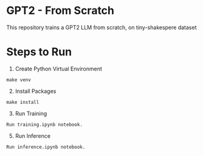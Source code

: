 # GPT2 - From Scratch
This repository trains a GPT2 LLM from scratch, on tiny-shakespere dataset

# Steps to Run
1. Create Python Virtual Environment
```shell
make venv
```

2. Install Packages
```shell
make install
```

3. Run Training
```shell
Run training.ipynb notebook.
```

5. Run Inference
```shell
Run inference.ipynb notebook.
```
